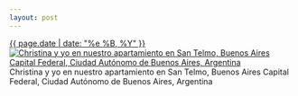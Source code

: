 ```yaml
---
layout: post
---
```


<p>
  <time><a href="/68">{{ page.date | date: "%e %B, %Y" }}</a></time>
  <a href="/68"><img src="{{ site.assets_url }}/68-640.jpg" srcset="{{ site.assets_url }}/68-1280.jpg 1280w, {{ site.assets_url }}/68-960.jpg 960w, {{ site.assets_url }}/68-640.jpg 640w, {{ site.assets_url }}/68-320.jpg 320w" sizes="(min-width: 700px) 50vw, calc(100vw - 2rem)" alt="Christina y yo en nuestro apartamiento en San Telmo, Buenos Aires Capital Federal, Ciudad Autónomo de Buenos Aires, Argentina" /></a>
  <span>Christina y yo en nuestro apartamiento en San Telmo, Buenos Aires Capital Federal, Ciudad Autónomo de Buenos Aires, Argentina</span>
</p>
